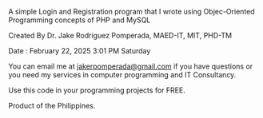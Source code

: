 A simple Login and Registration program that I wrote using Objec-Oriented Programming concepts of PHP and MySQL

Created By Dr. Jake Rodriguez Pomperada, MAED-IT, MIT, PHD-TM

Date : February 22, 2025  3:01 PM  Saturday

You can email me at jakerpomperada@gmail.com  if you have questions or you need my services in computer programming and IT Consultancy.

Use this code in your programming projects for FREE.

Product of the Philippines.
